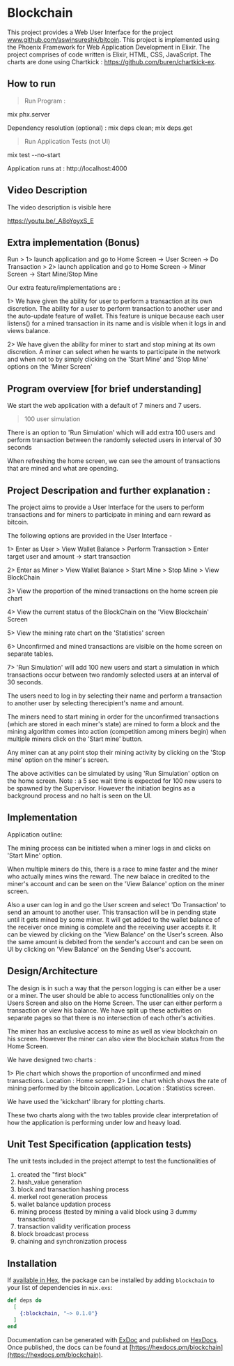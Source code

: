 # Blockchain

This project provides a Web User Interface for the project www.github.com/aswinsureshk/bitcoin. This project is implemented using the Phoenix Framework for Web Application Development in Elixir. The project comprises of code written is Elixir, HTML, CSS, JavaScript. The charts are done using Chartkick : https://github.com/buren/chartkick-ex.

How to run
----------

> Run Program :

mix phx.server

Dependency resolution (optional) : mix deps clean; mix deps.get

> Run Application Tests (not UI)

mix test --no-start

Application runs at : http://localhost:4000

Video Description
-----------------

The video description is visible here

https://youtu.be/_A8oYoyxS_E


Extra implementation (Bonus)
----------------------------

Run >  1> launch application and go to Home Screen -> User Screen -> Do Transaction
	>  2> launch application and go to Home Screen -> Miner Screen -> Start Mine/Stop Mine

Our extra feature/implementations are :

1> We have given the ability for user to perform a transaction at its own discretion. The ability for a user to perform transaction to another user and the auto-update feature of wallet. This feature is unique because each user listens() for a mined transaction in its name and is visible when it logs in and views balance.

2> We have given the ability for miner to start and stop mining at its own discretion. A miner can select when he wants to participate in the network and when not to by simply clicking on the 'Start Mine' and 'Stop Mine' options on the 'Miner Screen' 

Program overview [for brief understanding]
------------------------------------------

We start the web application with a default of 7 miners and 7 users. 

> 100 user simulation

There is an option to 'Run Simulation' which will add extra 100 users and perform transaction between the randomly selected users in interval of 30 seconds

When refreshing the home screen, we can see the amount of transactions that are mined and what are opending.


Project Descripation and further explanation :
--------------------------------------------- 

The project aims to provide a User Interface for the users to perform transactions and for miners to participate in mining and earn reward as bitcoin. 

The following options are provided in the User Interface -

1> Enter as User
	> View Wallet Balance
	> Perform Transaction
	  > Enter target user and amount -> start transaction

2> Enter as Miner
	> View Wallet Balance
	> Start Mine
	> Stop Mine
	> View BlockChain

3> View the proportion of the mined transactions on the home screen pie chart

4> View the current status of the BlockChain on the 'View Blockchain' Screen

5> View the mining rate chart on the 'Statistics' screen

6> Unconfirmed and mined transactions are visible on the home screen on separate tables.

7> 'Run Simulation' will add 100 new users and start a simulation in which transactions occur between two randomly selected users at an interval of 30 seconds.


The users need to log in by selecting their name and perform a transaction to another user by selecting therecipient's name and amount.

The miners need to start mining in order for the unconfirmed transactions (which are stored in each miner's state) are mined to form a block and the mining algorithm comes into action (competition among miners begin) when multiple miners click on the 'Start mine' button.

Any miner can at any point stop their mining activity by clicking on the 'Stop mine' option on the miner's screen.

The above activities can be simulated by using 'Run Simulation' option on the home screen.
Note : a 5 sec wait time is expected for 100 new users to be spawned by the Supervisor. However the initiation begins as a background process and no halt is seen on the UI.

Implementation
--------------

Application outline:

The mining process can be initiated when a miner logs in and clicks on 'Start Mine' option. 

When multiple miners do this, there is a race to mine faster and the miner who actually mines wins the reward. The new balace in credited to the miner's account and can be seen on the 'View Balance' option on the miner screen.

Also a user can log in and go the User screen and select 'Do Transaction' to send an amount to another user. This transaction will be in pending state until it gets mined by some miner. It will get added to the wallet balance of the receiver once mining is complete and the receiving user accepts it. It can be viewed by clicking on the 'View Balance' on the User's screen. Also the same amount is debited from the sender's account and can be seen on UI by clicking on 'View Balance' on the Sending User's account.


Design/Architecture
--------------------

The design is in such a way that the person logging is can either be a user or a miner. The user should be able to access functionalities only on the Users Screen and also on the Home Screen. The user can either perform a transaction or view his balance. We have split up these activities on separate pages so that there is no intersection of each other's activities.

The miner has an exclusive access to mine as well as view blockchain on his screen. However the miner can also view the blockchain status from the Home Screen. 

We have designed two charts :
 
1> Pie chart which shows the proportion of unconfirmed and mined transactions. Location : Home screen.
2> Line chart which shows the rate of mining performed by the bitcoin application. Location : Statistics screen.

We have used the 'kickchart' library for plotting charts.

These two charts along with the two tables provide clear interpretation of how the application is performing under low and heavy load.



Unit Test Specification (application tests)
------------------------------------------------

The unit tests included in the project attempt to test the functionalities of 

1. created the "first block"
2. hash_value generation
3. block and transaction hashing process
4. merkel root generation process
5. wallet balance updation process
6. mining process (tested by mining a valid block using 3 dummy transactions)
7. transaction validity verification process
8. block broadcast process
9. chaining and synchronization process


## Installation

If [available in Hex](https://hex.pm/docs/publish), the package can be installed
by adding `blockchain` to your list of dependencies in `mix.exs`:

```elixir
def deps do
  [
    {:blockchain, "~> 0.1.0"}
  ]
end
```

Documentation can be generated with [ExDoc](https://github.com/elixir-lang/ex_doc)
and published on [HexDocs](https://hexdocs.pm). Once published, the docs can
be found at [https://hexdocs.pm/blockchain](https://hexdocs.pm/blockchain).

